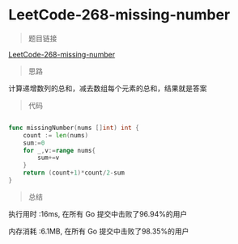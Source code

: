 #  LeetCode-268-missing-number

>题目链接

[LeetCode-268-missing-number](https://leetcode-cn.com/problems/missing-number/)

>  思路

计算递增数列的总和，减去数组每个元素的总和，结果就是答案

>代码

```go

func missingNumber(nums []int) int {
    count := len(nums)
    sum:=0
    for _,v:=range nums{
        sum+=v
    }
    return (count+1)*count/2-sum
}

```


>总结

执行用时 :16ms, 在所有 Go 提交中击败了96.94%的用户
 
内存消耗 :6.1MB, 在所有 Go 提交中击败了98.35%的用户
